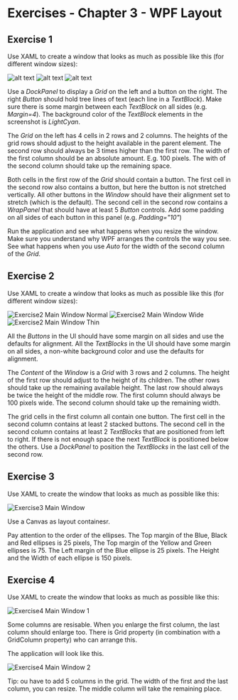 # Exercises - Chapter 3 - WPF Layout

## Exercise 1
Use XAML to create a window that looks as much as possible like this (for different window sizes):

![alt text][img_mainwindow_normal] 
![alt text][img_mainwindow_wide] 
![alt text][img_mainwindow_thin]
 
Use a *DockPanel* to display a *Grid* on the left and a button on the right.
The right *Button* should hold tree lines of text (each line in a *TextBlock*). 
Make sure there is some margin between each *TextBlock* on all sides (e.g. *Margin=4*). 
The background color of the *TextBlock* elements in the screenshot is *LightCyan*.

The *Grid* on the left has 4 cells in 2 rows and 2 columns. 
The heights of the grid rows should adjust to the height available in the parent element. 
The second row should always be 3 times higher than the first row.
The width of the first column should be an absolute amount. E.g. 100 pixels.
The with of the second column should take up the remaining space.

Both cells in the first row of the *Grid* should contain a button. 
The first cell in the second row also contains a button, but here the button is not stretched vertically. 
All other buttons in the *Window* should have their alignment set to stretch (which is the default). 
The second cell in the second row contains a *WrapPanel* that should have at least 5 *Button* controls. 
Add some padding on all sides of each button in this panel (e.g. *Padding="10"*)

Run the application and see what happens when you resize the window. 
Make sure you understand why WPF arranges the controls the way you see. 
See what happens when you use *Auto* for the width of the second column of the *Grid*.

## Exercise 2
Use XAML to create a window that looks as much as possible like this (for different window sizes):

![Exercise2 Main Window Normal](images/Exercise2_MainWindow_normal.png)
![Exercise2 Main Window Wide](images/Exercise2_MainWindow_wide.png)
![Exercise2 Main Window Thin](images/Exercise2_MainWindow_thin.png)

All the *Buttons* in the UI should have some margin on all sides and use the defaults for alignment.
All the *TextBlocks* in the UI should have some margin on all sides, a non-white background color and use the defaults for alignment. 

The *Content* of the *Window* is a *Grid* with 3 rows and 2 columns.
The height of the first row should adjust to the height of its children. 
The other rows should take up the remaining available height. 
The last row should always be twice the height of the middle row.
The first column should always be 100 pixels wide.
The second column should take up the remaining width. 

The grid cells in the first column all contain one button.
The first cell in the second column contains at least 2 stacked buttons.
The second cell in the second column contains at least 2 *TextBlocks* that are positioned from left to right. If there is not enough space the next *TextBlock* is positioned below the others. 
Use a *DockPanel* to position the *TextBlocks* in the last cell of the second row.

## Exercise 3
Use XAML to create the window that looks as much as possible like this:

![Exercise3 Main Window](images/Exercise3_MainWindow.png)

Use a Canvas as layout containesr.

Pay attention to the order of the ellipses.
The Top margin of the Blue, Black and Red ellipses is 25 pixels, The Top margin of the Yellow and Green ellipses is 75.
The Left margin of the Blue ellipse is 25 pixels.
The Height and the Width of each ellipse is 150 pixels.

## Exercise 4
Use XAML to create the window that looks as much as possible like this:

![Exercise4 Main Window 1](images/Exercise4_MainWindow_1.png)

Some columns are resisable. When you enlarge the first column, the last column should enlarge too. There is Grid property (in combination with a GridColumn property) who can arrange this.

The application will look like this.

![Exercise4 Main Window 2](images/Exercise4_MainWindow_2.png)

Tip: ou have to add 5 columns in the grid. The width of the first and the last column, you can resize. The middle column will take the remaining place.


[img_mainwindow_normal]:images/MainWindow_normal.png "Normal"
[img_mainwindow_wide]:images/MainWindow_wide.png "Wide"
[img_mainwindow_thin]:images/MainWindow_thin.png "Thin"